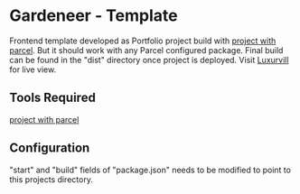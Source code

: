 # Gardeneer - Template

Frontend template developed as Portfolio project build with [project with parcel](https://github.com/shariult/projects-with-parcel.git). But it should work with any Parcel configured package. Final build can be found in the "dist" directory once project is deployed. Visit [Luxurvill](https://shariul.com/assets/projects/luxurvill/) for live view.

## Tools Required

 [project with parcel](https://github.com/shariult/projects-with-parcel.git)

## Configuration

"start" and "build" fields of "package.json" needs to be modified to point to this projects directory.

